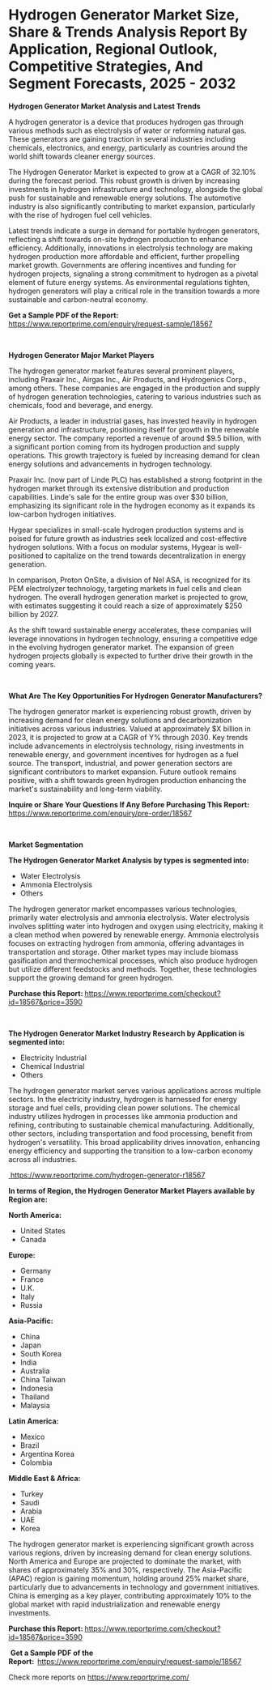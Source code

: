 <p><h1>Hydrogen Generator Market Size, Share & Trends Analysis Report By Application, Regional Outlook, Competitive Strategies, And Segment Forecasts, 2025 - 2032</h1></p><p><strong>Hydrogen Generator Market Analysis and Latest Trends</strong></p>
<p><p>A hydrogen generator is a device that produces hydrogen gas through various methods such as electrolysis of water or reforming natural gas. These generators are gaining traction in several industries including chemicals, electronics, and energy, particularly as countries around the world shift towards cleaner energy sources. </p><p>The Hydrogen Generator Market is expected to grow at a CAGR of 32.10% during the forecast period. This robust growth is driven by increasing investments in hydrogen infrastructure and technology, alongside the global push for sustainable and renewable energy solutions. The automotive industry is also significantly contributing to market expansion, particularly with the rise of hydrogen fuel cell vehicles.</p><p>Latest trends indicate a surge in demand for portable hydrogen generators, reflecting a shift towards on-site hydrogen production to enhance efficiency. Additionally, innovations in electrolysis technology are making hydrogen production more affordable and efficient, further propelling market growth. Governments are offering incentives and funding for hydrogen projects, signaling a strong commitment to hydrogen as a pivotal element of future energy systems. As environmental regulations tighten, hydrogen generators will play a critical role in the transition towards a more sustainable and carbon-neutral economy.</p></p>
<p><strong>Get a Sample PDF of the Report:&nbsp;</strong> <a href="https://www.reportprime.com/enquiry/request-sample/18567?utm_campaign=2667&utm_medium=2&utm_source=Github&utm_content=ia&utm_term=19032025&utm_id=hydrogen-generator">https://www.reportprime.com/enquiry/request-sample/18567</a></p>
<p>&nbsp;</p>
<p><strong>Hydrogen Generator Major Market Players</strong></p>
<p><p>The hydrogen generator market features several prominent players, including Praxair Inc., Airgas Inc., Air Products, and Hydrogenics Corp., among others. These companies are engaged in the production and supply of hydrogen generation technologies, catering to various industries such as chemicals, food and beverage, and energy.</p><p>Air Products, a leader in industrial gases, has invested heavily in hydrogen generation and infrastructure, positioning itself for growth in the renewable energy sector. The company reported a revenue of around $9.5 billion, with a significant portion coming from its hydrogen production and supply operations. This growth trajectory is fueled by increasing demand for clean energy solutions and advancements in hydrogen technology.</p><p>Praxair Inc. (now part of Linde PLC) has established a strong footprint in the hydrogen market through its extensive distribution and production capabilities. Linde's sale for the entire group was over $30 billion, emphasizing its significant role in the hydrogen economy as it expands its low-carbon hydrogen initiatives.</p><p>Hygear specializes in small-scale hydrogen production systems and is poised for future growth as industries seek localized and cost-effective hydrogen solutions. With a focus on modular systems, Hygear is well-positioned to capitalize on the trend towards decentralization in energy generation.</p><p>In comparison, Proton OnSite, a division of Nel ASA, is recognized for its PEM electrolyzer technology, targeting markets in fuel cells and clean hydrogen. The overall hydrogen generation market is projected to grow, with estimates suggesting it could reach a size of approximately $250 billion by 2027.</p><p>As the shift toward sustainable energy accelerates, these companies will leverage innovations in hydrogen technology, ensuring a competitive edge in the evolving hydrogen generator market. The expansion of green hydrogen projects globally is expected to further drive their growth in the coming years.</p></p>
<p>&nbsp;</p>
<p><strong>What Are The Key Opportunities For Hydrogen Generator Manufacturers?</strong></p>
<p><p>The hydrogen generator market is experiencing robust growth, driven by increasing demand for clean energy solutions and decarbonization initiatives across various industries. Valued at approximately $X billion in 2023, it is projected to grow at a CAGR of Y% through 2030. Key trends include advancements in electrolysis technology, rising investments in renewable energy, and government incentives for hydrogen as a fuel source. The transport, industrial, and power generation sectors are significant contributors to market expansion. Future outlook remains positive, with a shift towards green hydrogen production enhancing the market's sustainability and long-term viability.</p></p>
<p><strong>Inquire or Share Your Questions If Any Before Purchasing This Report:</strong> <a href="https://www.reportprime.com/enquiry/pre-order/18567?utm_campaign=2667&utm_medium=2&utm_source=Github&utm_content=ia&utm_term=19032025&utm_id=hydrogen-generator">https://www.reportprime.com/enquiry/pre-order/18567</a></p>
<p>&nbsp;</p>
<p><strong>Market Segmentation</strong></p>
<p><strong>The Hydrogen Generator Market Analysis by types is segmented into:</strong></p>
<p><ul><li>Water Electrolysis</li><li>Ammonia Electrolysis</li><li>Others</li></ul></p>
<p><p>The hydrogen generator market encompasses various technologies, primarily water electrolysis and ammonia electrolysis. Water electrolysis involves splitting water into hydrogen and oxygen using electricity, making it a clean method when powered by renewable energy. Ammonia electrolysis focuses on extracting hydrogen from ammonia, offering advantages in transportation and storage. Other market types may include biomass gasification and thermochemical processes, which also produce hydrogen but utilize different feedstocks and methods. Together, these technologies support the growing demand for green hydrogen.</p></p>
<p><strong>Purchase this Report:&nbsp;</strong><a href="https://www.reportprime.com/checkout?id=18567&price=3590&utm_campaign=2667&utm_medium=2&utm_source=Github&utm_content=ia&utm_term=19032025&utm_id=hydrogen-generator">https://www.reportprime.com/checkout?id=18567&price=3590</a></p>
<p>&nbsp;</p>
<p><strong>The Hydrogen Generator Market Industry Research by Application is segmented into:</strong></p>
<p><ul><li>Electricity Industrial</li><li>Chemical Industrial</li><li>Others</li></ul></p>
<p><p>The hydrogen generator market serves various applications across multiple sectors. In the electricity industry, hydrogen is harnessed for energy storage and fuel cells, providing clean power solutions. The chemical industry utilizes hydrogen in processes like ammonia production and refining, contributing to sustainable chemical manufacturing. Additionally, other sectors, including transportation and food processing, benefit from hydrogen's versatility. This broad applicability drives innovation, enhancing energy efficiency and supporting the transition to a low-carbon economy across all industries.</p></p>
<p><a href="https://www.reportprime.com/hydrogen-generator-r18567?utm_campaign=2667&utm_medium=2&utm_source=Github&utm_content=ia&utm_term=19032025&utm_id=hydrogen-generator">&nbsp;https://www.reportprime.com/hydrogen-generator-r18567</a></p>
<p><strong>In terms of Region, the Hydrogen Generator Market Players available by Region are:</strong></p>
<p>
    <p> <strong> North America: </strong>
        <ul>
            <li>United States</li>
            <li>Canada</li>
        </ul>
        </p> 
    <p> <strong> Europe: </strong>
        <ul>
            <li>Germany</li>
            <li>France</li>
            <li>U.K.</li>
            <li>Italy</li>
            <li>Russia</li>
        </ul>
        </p> 
    <p> <strong> Asia-Pacific: </strong>
        <ul>
            <li>China</li>
            <li>Japan</li>
            <li>South Korea</li>
            <li>India</li>
            <li>Australia</li>
            <li>China Taiwan</li>
            <li>Indonesia</li>
            <li>Thailand</li>
            <li>Malaysia</li>
        </ul>
        </p> 
    <p> <strong> Latin America: </strong>
        <ul>
            <li>Mexico</li>
            <li>Brazil</li>
            <li>Argentina Korea</li>
            <li>Colombia</li>
        </ul>
        </p> 
    <p> <strong> Middle East & Africa: </strong>
        <ul>
            <li>Turkey</li>
            <li>Saudi</li>
            <li>Arabia</li>
            <li>UAE</li>
            <li>Korea</li>
        </ul>
    </p>
    </p>
<p><p>The hydrogen generator market is experiencing significant growth across various regions, driven by increasing demand for clean energy solutions. North America and Europe are projected to dominate the market, with shares of approximately 35% and 30%, respectively. The Asia-Pacific (APAC) region is gaining momentum, holding around 25% market share, particularly due to advancements in technology and government initiatives. China is emerging as a key player, contributing approximately 10% to the global market with rapid industrialization and renewable energy investments.</p></p>
<p><strong>Purchase this Report: </strong><a href="https://www.reportprime.com/checkout?id=18567&price=3590&utm_campaign=2667&utm_medium=2&utm_source=Github&utm_content=ia&utm_term=19032025&utm_id=hydrogen-generator">https://www.reportprime.com/checkout?id=18567&price=3590</a></p>
<p>&nbsp;<strong>Get a Sample PDF of the Report:&nbsp;&nbsp;</strong><a href="https://www.reportprime.com/enquiry/request-sample/18567?utm_campaign=2667&utm_medium=2&utm_source=Github&utm_content=ia&utm_term=19032025&utm_id=hydrogen-generator">https://www.reportprime.com/enquiry/request-sample/18567</a></p>
<p><strong></strong></p>
<p>Check more reports on <a href="https://www.reportprime.com/?utm_campaign=2667&utm_medium=2&utm_source=Github&utm_content=ia&utm_term=19032025&utm_id=hydrogen-generator">https://www.reportprime.com/</a></p>